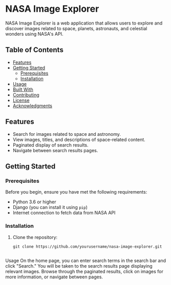 # NASA Image Explorer

NASA Image Explorer is a web application that allows users to explore and discover images related to space, planets, astronauts, and celestial wonders using NASA's API.

## Table of Contents

- [Features](#features)
- [Getting Started](#getting-started)
  - [Prerequisites](#prerequisites)
  - [Installation](#installation)
- [Usage](#usage)
- [Built With](#built-with)
- [Contributing](#contributing)
- [License](#license)
- [Acknowledgments](#acknowledgments)

## Features

- Search for images related to space and astronomy.
- View images, titles, and descriptions of space-related content.
- Paginated display of search results.
- Navigate between search results pages.

## Getting Started

### Prerequisites

Before you begin, ensure you have met the following requirements:

- Python 3.6 or higher
- Django (you can install it using `pip`)
- Internet connection to fetch data from NASA API

### Installation

1. Clone the repository:

   ```shell
   git clone https://github.com/yourusername/nasa-image-explorer.git


Usage
On the home page, you can enter search terms in the search bar and click "Search."
You will be taken to the search results page displaying relevant images.
Browse through the paginated results, click on images for more information, or navigate between pages.
